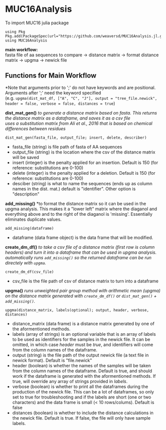 # MUC16Analysis


To import MUC16 julia package

```
using Pkg
Pkg.add(PackageSpec(url="https://github.com/weaversd/MUC16Analysis.jl.git"))
using MUC16Analysis
```


**main workflow:**  
fasta file of aa sequences to compare -> distance matrix -> format distance matrix -> upgma -> newick file


## Functions for Main Workflow  
*Note that arguments prior to ';' do not have keywords and are positional. Arguments after ';' need the keyword specified  
(e.g. `upgma(dist_mat_df, ["A", "C", "J"], output = "tree_file.newick", header = false, verbose = false, distances = true`)

**dist_mat_gen()**
*to generate a distance matrix based on fasta. This returns the distance matrix as a dataframe, and saves it as a csv file*  
*uses a substitution matrix from Ali et al., 2016 that is based on chemical differences between residues*
```
dist_mat_gen(fasta_file, output_file; insert, delete, describer)
```
* fasta_file (string) is file path of fasta of AA sequences  
* output_file (string) is the location where the csv of the distance matrix will be saved  
* insert (integer) is the penalty applied for an insertion. Default is 150 (for reference: substitutions are 0-100)  
* delete (integer) is the penalty applied for a deletion. Default is 150 (for reference: substitutions are 0-100)  
* desciber (string) is what to name the sequences (ends up as column names in the dist. mat.) default is "identifier". Other option is "description"  


**add_missing()**
*to format the distance matrix so it can be used in the upgma analysis. This makes it a "lower left" matrix where the diaganol and everything above and to the right of the diaganol is 'missing'. Essentially eliminates duplicate values.
```
add_missing(dataframe)
```
* dataframe (data frame object) is the data frame that will be  modified.


**create_dm_df()**
*to take a csv file of a distance matrix (first row is column headers) and turn it into a dataframe that can be used in upgma analysis. automatically runs `add_missing()` so the returned dataframe can be run directely with `upgma`.*
```
create_dm_df(csv_file)
```
* csv_file is the file path of csv of distance matrix to turn into a dataframe


**upgma()**
*runs unweighted pair group method with arithmetic mean (upgma) on the distance matrix generated with `create_dm_df()` or `dist_mat_gen()` + `add_missing()`.*
```
upgma(distance_matrix, labels(optional); output, header, verbose, distances)
```
* distance_matrix (data frame) is a distance matrix generated by one of the aformentioned methods.
* labels (array of strings) is an optional variable that is an array of labels to be used as identifiers for the samples in the newick file. It can be omitted, in which case *header* must be *true*, and identifiers will come from the column names of the dataframe.
* output (string) is the file path of the output newick file (a text file in newick format). Default is "file.newick"
* header (boolean) is whether the names of the samples will be taken from the column names of the dataframe. Default is true, and should work if the dataframe is generated with the aformentioned methods. If true, will override any array of strings provided in *labels*.
* verbose (boolean) is whether to print all the dataframes during the production of the newick file. This can be a lot of dataframes, so only set to true for troubleshooting and if the labels are short (one or two characters) and the data frame is small (< 10 rows/colums). Default is false
* distances (boolean) is whether to include the distance calculations in the newick file. Default is true. If false, the file will only have sample labels.




